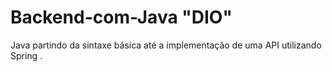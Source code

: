 # Backend-com-Java "DIO"
 Java partindo da sintaxe básica até a implementação de uma API utilizando Spring .
